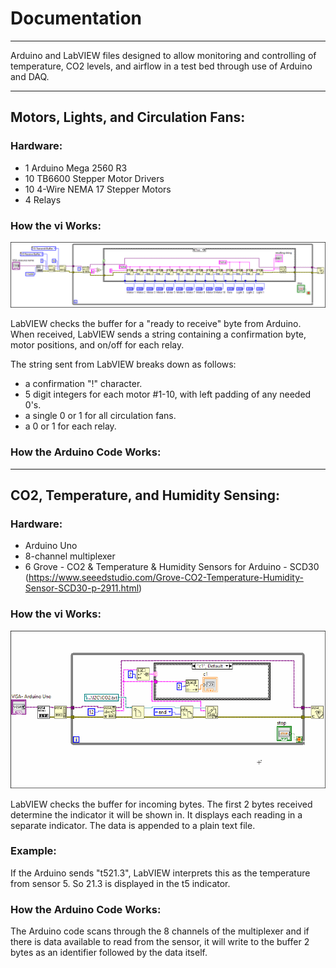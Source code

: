 # Documentation

***

Arduino and LabVIEW files designed to allow monitoring and controlling of temperature, CO2 levels, and airflow in a test bed through use of Arduino and DAQ.

***

## Motors, Lights, and Circulation Fans:

### Hardware:

- 1 Arduino Mega 2560 R3
- 10 TB6600 Stepper Motor Drivers
- 10 4-Wire NEMA 17 Stepper Motors
- 4 Relays

### How the vi Works:

![](Images/SimultaneousControl.png)

LabVIEW checks the buffer for a "ready to receive" byte from Arduino.  When received, LabVIEW sends a string containing a confirmation byte, motor positions, and on/off for each relay.

The string sent from LabVIEW breaks down as follows:
- a confirmation "!" character.
- 5 digit integers for each motor #1-10, with left padding of any needed 0's.
- a single 0 or 1 for all circulation fans.
- a 0 or 1 for each relay.

### How the Arduino Code Works:

***

## CO2, Temperature, and Humidity Sensing:

### Hardware:

- Arduino Uno
- 8-channel multiplexer
- 6 Grove - CO2 & Temperature & Humidity Sensors for Arduino - SCD30 (https://www.seeedstudio.com/Grove-CO2-Temperature-Humidity-Sensor-SCD30-p-2911.html)

### How the vi Works:

![](Images/co2Read.gif)

LabVIEW checks the buffer for incoming bytes.  The first 2 bytes received determine the indicator it will be shown in.  It displays each reading in a separate indicator.  The data is appended to a plain text file.

### Example:
If the Arduino sends "t521.3", LabVIEW interprets this as the temperature from sensor 5.  So 21.3 is displayed in the t5 indicator.

### How the Arduino Code Works:

The Arduino code scans through the 8 channels of the multiplexer and if there is data available to read from the sensor, it will write to the buffer 2 bytes as an identifier followed by the data itself.
